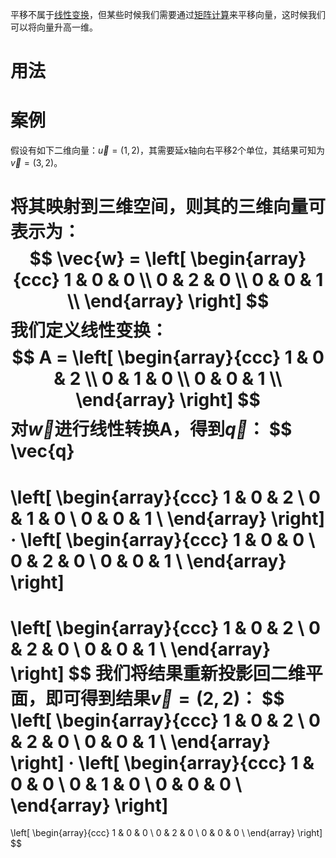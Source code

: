 平移不属于[线性变换](线性变换.md)，但某些时候我们需要通过[矩阵计算](矩阵计算.md)来平移向量，这时候我们可以将向量升高一维。

# 用法


# 案例
假设有如下二维向量：$\vec{u} = (1,2)$，其需要延x轴向右平移2个单位，其结果可知为$\vec{v} = (3,2)$。

将其映射到三维空间，则其的三维向量可表示为：
$$
\vec{w} = 
\left[
  \begin{array}{ccc}
    1 & 0 & 0 \\
    0 & 2 & 0 \\
    0 & 0 & 1 \\
  \end{array}
\right]
$$
我们定义线性变换：
$$
A = 
\left[
  \begin{array}{ccc}
    1 & 0 & 2 \\
    0 & 1 & 0 \\
    0 & 0 & 1 \\
  \end{array}
\right]
$$
对$\vec{w}$进行线性转换A，得到$\vec{q}$：
$$
\vec{q} 
= 
\left[
  \begin{array}{ccc}
    1 & 0 & 2 \\
    0 & 1 & 0 \\
    0 & 0 & 1 \\
  \end{array}
\right]
· 
\left[
  \begin{array}{ccc}
    1 & 0 & 0 \\
    0 & 2 & 0 \\
    0 & 0 & 1 \\
  \end{array}
\right]
= 
\left[
  \begin{array}{ccc}
    1 & 0 & 2 \\
    0 & 2 & 0 \\
    0 & 0 & 1 \\
  \end{array}
\right]
$$
我们将结果重新投影回二维平面，即可得到结果$\vec{v} = (2,2)$：
$$
\left[
  \begin{array}{ccc}
    1 & 0 & 2 \\
    0 & 2 & 0 \\
    0 & 0 & 1 \\
  \end{array}
\right]
·
\left[
  \begin{array}{ccc}
    1 & 0 & 0 \\
    0 & 1 & 0 \\
    0 & 0 & 0 \\
  \end{array}
\right]
=
\left[
  \begin{array}{ccc}
    1 & 0 & 0 \\
    0 & 2 & 0 \\
    0 & 0 & 0 \\
  \end{array}
\right]
$$